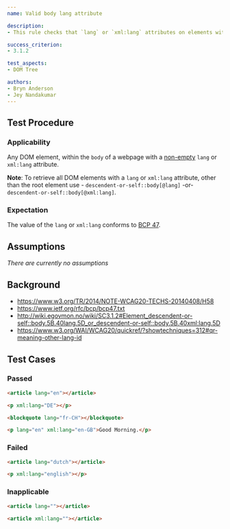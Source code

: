 ```yaml
---
name: Valid body lang attribute

description:
- This rule checks that `lang` or `xml:lang` attributes on elements within the `body` of a web page conforms to [BCP 47](https://www.ietf.org/rfc/bcp/bcp47.txt).

success_criterion:
- 3.1.2

test_aspects:
- DOM Tree

authors:
- Bryn Anderson
- Jey Nandakumar
---
```


## Test Procedure

### Applicability

Any DOM element, within the `body` of a webpage with a [non-empty](#non-empty) `lang` or `xml:lang` attribute.

**Note**: To retrieve all DOM elements with a `lang` or `xml:lang` attribute, other than the root element use -
`descendent-or-self::body[@lang]` -or-  `descendent-or-self::body[@xml:lang]`.

### Expectation

The value of the `lang` or `xml:lang` conforms to [BCP 47](https://www.ietf.org/rfc/bcp/bcp47.txt).

## Assumptions

*There are currently no assumptions*

## Background

- https://www.w3.org/TR/2014/NOTE-WCAG20-TECHS-20140408/H58
- https://www.ietf.org/rfc/bcp/bcp47.txt
- http://wiki.egovmon.no/wiki/SC3.1.2#Element_descendent-or-self::body.5B.40lang.5D_or_descendent-or-self::body.5B.40xml:lang.5D
- https://www.w3.org/WAI/WCAG20/quickref/?showtechniques=312#qr-meaning-other-lang-id

## Test Cases

### Passed

```html
<article lang="en"></article>
```

```html
<p xml:lang="DE"></p>
```

```html
<blockquote lang="fr-CH"></blockquote>
```

```html
<p lang="en" xml:lang="en-GB">Good Morning.</p>
```

### Failed

```html
<article lang="dutch"></article>
```

```html
<p xml:lang="english"></p>
```

### Inapplicable

```html
<article lang=""></article>
```

```html
<article xml:lang=""></article>
```